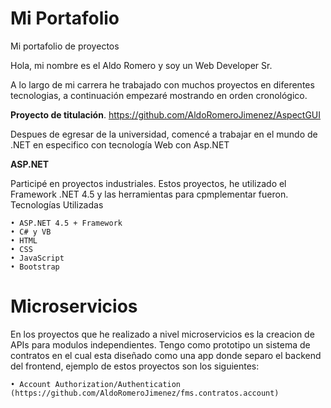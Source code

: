 # Mi Portafolio
Mi portafolio de proyectos

Hola, mi nombre es el Aldo Romero y soy un Web Developer Sr.

A lo largo de mi carrera he trabajado con muchos proyectos en diferentes tecnologias, a continuación empezaré mostrando en orden cronológico.


 **Proyecto de titulación**.
https://github.com/AldoRomeroJimenez/AspectGUI 

Despues de egresar de la universidad, comencé a trabajar en el mundo de .NET en especifico con tecnología Web con Asp.NET

**ASP.NET**

Participé en proyectos industriales. Estos proyectos, he utilizado el Framework .NET 4.5 y las herramientas para cpmplementar fueron.
Tecnologías Utilizadas

    • ASP.NET 4.5 + Framework
    • C# y VB
    • HTML
    • CSS
    • JavaScript
    • Bootstrap


# Microservicios
En los proyectos que he realizado a nivel microservicios es la creacion de APIs para modulos independientes. Tengo como prototipo un sistema de contratos en el cual esta diseñado como una app donde separo el backend del frontend, ejemplo de estos proyectos son los siguientes:

    • Account Authorization/Authentication (https://github.com/AldoRomeroJimenez/fms.contratos.account)

